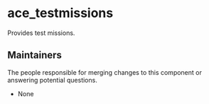 ace_testmissions
===========

Provides test missions.


## Maintainers

The people responsible for merging changes to this component or answering potential questions.

- None
